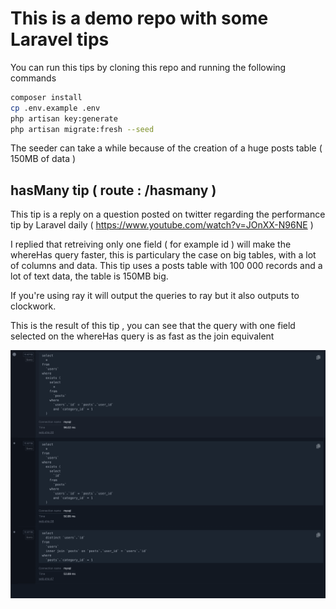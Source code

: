 # This is a demo repo with some Laravel tips

You can run this tips by cloning this repo and running the following commands

```bash
composer install
cp .env.example .env
php artisan key:generate
php artisan migrate:fresh --seed
```

The seeder can take a while because of the creation of a huge posts table ( 150MB of data )

## hasMany tip ( route : /hasmany ) 

This tip is a reply on a question posted on twitter regarding the performance tip by Laravel daily ( https://www.youtube.com/watch?v=JOnXX-N96NE )

I replied that retreiving only one field ( for example id ) will make the whereHas query faster, this is particulary the case on big tables, with a lot of columns and data.  This tip uses a posts table with 100 000 records and a lot of text data, the table is 150MB big.

If you're using ray it will output the queries to ray but it also outputs to clockwork.

This is the result of this tip , you can see that the query with one field selected on the whereHas query is as fast as the join equivalent

<img src="https://github.com/dietercoopman/tips/blob/main/assets/hasmany.png" width="1024px" >
